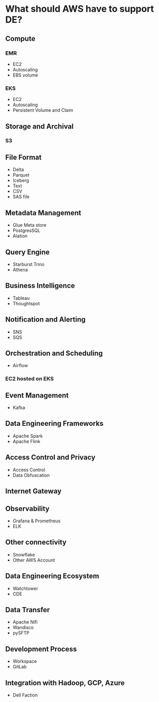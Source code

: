 # What should AWS have to support DE?

## Compute

### EMR

* EC2
* Autoscaling
* EBS volume

### EKS

* EC2
* Autoscaling
* Persistent Volume and Claim

## Storage and Archival

### S3

## File Format

* Delta
* Parquet
* Iceberg
* Text
* CSV
* SAS file

## Metadata Management

* Glue Meta store
* PostgresSQL
* Alation

## Query Engine

* Starburst Trino
* Athena

## Business Intelligence

* Tableau
* Thoughtspot

## Notification and Alerting

* SNS
* SQS

## Orchestration and Scheduling

* Airflow

### EC2 hosted on EKS

## Event Management

* Kafka

## Data Engineering Frameworks

* Apache Spark
* Apache Flink

## Access Control and Privacy

* Access Control
* Data Obfuscation

## Internet Gateway

## Observability

* Grafana & Prometheus
* ELK

## Other connectivity

* Snowflake
* Other AWS Account

## Data Engineering Ecosystem

* Watchtower
* CDE

## Data Transfer

* Apache Nifi
* Wandisco
* pySFTP

## Development Process

* Workspace
* GitLab

## Integration with Hadoop, GCP, Azure

* Dell Faction
